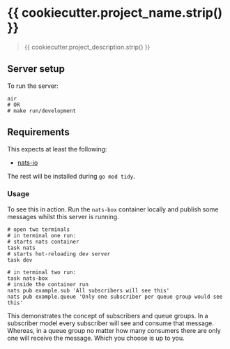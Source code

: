 # {{ cookiecutter.project_name.strip() }}

> {{ cookiecutter.project_description.strip() }}

## Server setup

To run the server:

```shell
air
# OR
# make run/development
```

## Requirements

This expects at least the following:

- [nats-io](https://github.com/nats-io/nats.go)

The rest will be installed during `go mod tidy`.

### Usage

To see this in action. Run the `nats-box` container locally and publish some messages whilst this
server is running.

```shell
# open two terminals
# in terminal one run:
# starts nats container
task nats
# starts hot-reloading dev server
task dev 

# in terminal two run:
task nats-box
# inside the container run
nats pub example.sub 'All subscribers will see this'
nats pub example.queue 'Only one subscriber per queue group would see this'
```

This demonstrates the concept of subscribers and queue groups. In a subscriber model every subscriber
will see and consume that message. Whereas, in a queue group no matter how many consumers there are
only one will receive the message. Which you choose is up to you.
